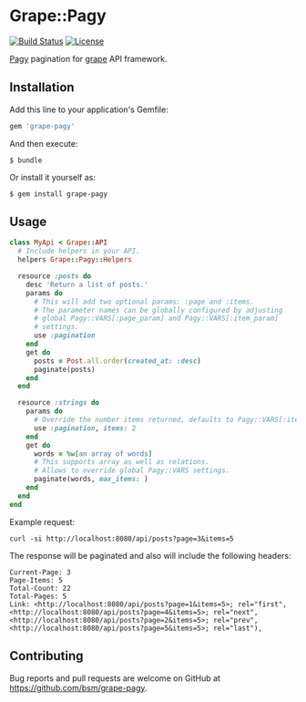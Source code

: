 # Grape::Pagy

[![Build Status](https://travis-ci.org/bsm/grape-pagy.png?branch=master)](https://travis-ci.org/bsm/grape-pagy)
[![License](https://img.shields.io/badge/License-MIT-blue.svg)](https://opensource.org/licenses/MIT)

[Pagy](https://github.com/ddnexus/pagy) pagination for [grape](https://github.com/ruby-grape/grape) API framework.

## Installation

Add this line to your application's Gemfile:

```ruby
gem 'grape-pagy'
```

And then execute:

```
$ bundle
```

Or install it yourself as:

```
$ gem install grape-pagy
```

## Usage

```ruby
class MyApi < Grape::API
  # Include helpers in your API.
  helpers Grape::Pagy::Helpers

  resource :posts do
    desc 'Return a list of posts.'
    params do
      # This will add two optional params: :page and :items.
      # The parameter names can be globally configured by adjusting
      # global Pagy::VARS[:page_param] and Pagy::VARS[:item_param]
      # settings.
      use :pagination
    end
    get do
      posts = Post.all.order(created_at: :desc)
      paginate(posts)
    end
  end

  resource :strings do
    params do
      # Override the number items returned, defaults to Pagy::VARS[:items].
      use :pagination, items: 2
    end
    get do
      words = %w[an array of words]
      # This supports array as well as relations.
      # Allows to override global Pagy::VARS settings.
      paginate(words, max_items: )
    end
  end
end
```

Example request:

```shell
curl -si http://localhost:8080/api/posts?page=3&items=5
```

The response will be paginated and also will include the following headers:

```
Current-Page: 3
Page-Items: 5
Total-Count: 22
Total-Pages: 5
Link: <http://localhost:8080/api/posts?page=1&items=5>; rel="first", <http://localhost:8080/api/posts?page=4&items=5>; rel="next", <http://localhost:8080/api/posts?page=2&items=5>; rel="prev", <http://localhost:8080/api/posts?page=5&items=5>; rel="last"),
```

## Contributing

Bug reports and pull requests are welcome on GitHub at https://github.com/bsm/grape-pagy.

